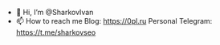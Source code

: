 - 👋 Hi, I’m @SharkovIvan
- 📫 How to reach me 
Blog: https://0pl.ru
Personal Telegram: https://t.me/sharkovseo

